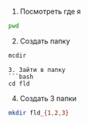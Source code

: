 1. Посмотреть где я
```bash
pwd
```
2. Создать папку
```bash
mcdir
```
```
3. Зайти в папку
```bash
cd fld
```
4. Создать 3 папки
```bash
mkdir fld_{1,2,3}
```

